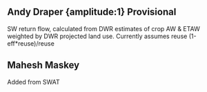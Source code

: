 ## Andy Draper {amplitude:1} Provisional
SW return flow, calculated from DWR estimates of crop AW & ETAW weighted by DWR projected land use. Currently assumes reuse (1-eff*reuse)/reuse
## Mahesh Maskey
Added from SWAT